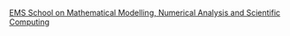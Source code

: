 [EMS School on Mathematical Modelling, Numerical Analysis and Scientific Computing](https://www.siam.org/conferences-events/siam-conferences/ds25/)